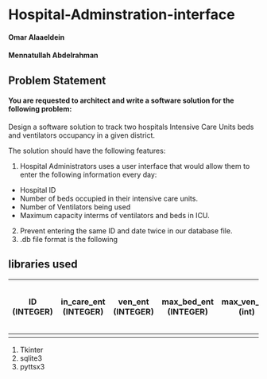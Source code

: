 # Hospital-Adminstration-interface
#### Omar Alaaeldein 
#### Mennatullah Abdelrahman


## Problem Statement
#### You are requested to architect and write a software solution for the following problem:
Design a software solution to track two hospitals Intensive Care Units beds and ventilators occupancy in
a given district.

The solution should have the following features:
1. Hospital Administrators uses a user interface that would allow them to enter the following
information every day:
- Hospital ID
- Number of beds occupied in their intensive care units.
- Number of Ventilators being used
- Maximum capacity interms of ventilators and beds in ICU.
2. Prevent entering the same ID and date twice in our database file.
3. .db file format is the following
## libraries used 
|ID (INTEGER)  |in_care_ent (INTEGER) |ven_ent (INTEGER) |max_bed_ent (INTEGER) |max_ven_ent (int)|date (TEXT)(DD-MM-YYYY)|
|---------|---------|---------|---------|-----|------|
|    |         |         |         |     |      |
1. Tkinter
2. sqlite3
3. pyttsx3

